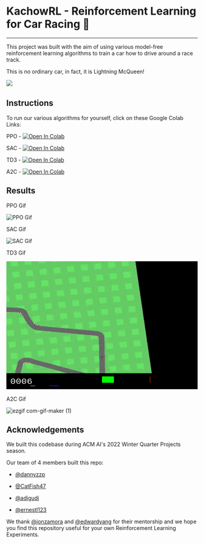 # KachowRL - Reinforcement Learning for Car Racing 🚗

---

This project was built with the aim of using various model-free reinforcement learning algorithms to train a car how to drive around a race track.

This is no ordinary car, in fact, it is Lightning McQueen!

![](https://m.media-amazon.com/images/I/61X6TToE4fL._AC_SX679_.jpg)

## Instructions

To run our various algorithms for yourself, click on these Google Colab Links:

PPO - [![Open In Colab](https://colab.research.google.com/assets/colab-badge.svg)](https://colab.research.google.com/drive/107R7FSObAqTtgIz9CQaxJnMayKybAu7U?usp=sharing)

SAC - [![Open In Colab](https://colab.research.google.com/assets/colab-badge.svg)](https://colab.research.google.com/github/dataprofessor/beta-lactamase/blob/main/beta_lactamase_data.ipynb)

TD3 - [![Open In Colab](https://colab.research.google.com/assets/colab-badge.svg)](https://colab.research.google.com/drive/1diFhbveGVd00BeD5LWGgtZXW8V2IGXYm)

A2C - [![Open In Colab](https://colab.research.google.com/assets/colab-badge.svg)](https://colab.research.google.com/drive/1gUTf1Ae1yOf5QI8e-j-UCCUND7a4EcTp?usp=sharing)

## Results

PPO Gif

![PPO Gif](/gifs/ppo_results.gif)

SAC Gif

![SAC Gif](/gifs/sac_result.gif)

TD3 Gif

![TD3 Gif](/gifs/td3_results.gif)

A2C Gif

![ezgif com-gif-maker (1)](https://user-images.githubusercontent.com/65028732/160671355-3b85a61a-1bfb-4230-8e4f-21d002d7bc06.gif)

## Acknowledgements

We built this codebase during ACM AI's 2022 Winter Quarter Projects season.

Our team of 4 members built this repo:

- [@dannyzzp](https://github.com/dannyzzp)

- [@CatFish47](https://github.com/CatFish47)
- [@adigudi](https://github.com/adigudi)
- [@ernestl123](https://github.com/ernestl123)

We thank [@jonzamora](https://github.com/jonzamora) and [@edwardyang](https://github.com/edwardyang12) for their mentorship and we hope you find this repository useful for your own Reinforcement Learning Experiments.
